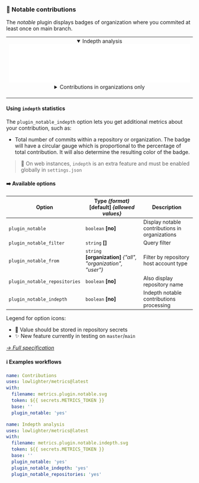 ### 🎩 Notable contributions

The *notable* plugin displays badges of organization where you commited at least once on main branch.

<table>
  <td align="center">
    <details open><summary>Indepth analysis</summary>
      <img src="https://github.com/lowlighter/lowlighter/blob/master/metrics.plugin.notable.indepth.svg">
    </details>
    <details><summary>Contributions in organizations only</summary>
      <img src="https://github.com/lowlighter/lowlighter/blob/master/metrics.plugin.notable.svg">
    </details>
    <img width="900" height="1" alt="">
  </td>
</table>

#### Using `indepth` statistics

The `plugin_notable_indepth` option lets you get additional metrics about your contribution, such as:
- Total number of commits within a repository or organization. The badge will have a circular gauge which is proportional to the percentage of total contribution. It will also determine the resulting color of the badge.

> 🔣 On web instances, `indepth` is an extra feature and must be enabled globally in `settings.json`

#### ➡️ Available options

<!--options-->
| Option | Type *(format)* **[default]** *{allowed values}* | Description |
| ------ | -------------------------------- | ----------- |
| `plugin_notable` | `boolean` **[no]** | Display notable contributions in organizations |
| `plugin_notable_filter` | `string` **[]** | Query filter |
| `plugin_notable_from` | `string` **[organization]** *{"all", "organization", "user"}* | Filter by repository host account type |
| `plugin_notable_repositories` | `boolean` **[no]** | Also display repository name |
| `plugin_notable_indepth` | `boolean` **[no]** | Indepth notable contributions processing |


Legend for option icons:
* 🔐 Value should be stored in repository secrets
* ✨ New feature currently in testing on `master`/`main`
<!--/options-->

*[→ Full specification](metadata.yml)*

#### ℹ️ Examples workflows

<!--examples-->
```yaml
name: Contributions
uses: lowlighter/metrics@latest
with:
  filename: metrics.plugin.notable.svg
  token: ${{ secrets.METRICS_TOKEN }}
  base: ''
  plugin_notable: 'yes'

```
```yaml
name: Indepth analysis
uses: lowlighter/metrics@latest
with:
  filename: metrics.plugin.notable.indepth.svg
  token: ${{ secrets.METRICS_TOKEN }}
  base: ''
  plugin_notable: 'yes'
  plugin_notable_indepth: 'yes'
  plugin_notable_repositories: 'yes'

```
<!--/examples-->
